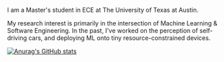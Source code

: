 I am a Master's student in ECE at The University of Texas at Austin. 

My research interest is primarily in the intersection of Machine Learning & Software Engineering. In the past, I've worked on the perception of self-driving cars, and deploying ML onto tiny resource-constrained devices.

[![Anurag's GitHub stats](https://github-readme-stats.vercel.app/api?username=ss26&count_private=true&show_icons=true&theme=tokyonight)](https://github.com/anuraghazra/github-readme-stats)
